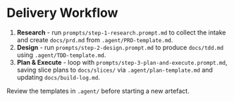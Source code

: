 # Delivery Workflow

1. **Research** - run `prompts/step-1-research.prompt.md` to collect the intake and create `docs/prd.md` from `.agent/PRD-template.md`.
2. **Design** - run `prompts/step-2-design.prompt.md` to produce `docs/tdd.md` using `.agent/TDD-template.md`.
3. **Plan & Execute** - loop with `prompts/step-3-plan-and-execute.prompt.md`, saving slice plans to `docs/slices/` via `.agent/plan-template.md` and updating `docs/build-log.md`.

Review the templates in `.agent/` before starting a new artefact.
